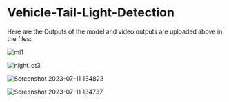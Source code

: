 # Vehicle-Tail-Light-Detection

Here are the Outputs of the model and video outputs are uploaded above in the files:

![ml1](https://github.com/V1127/Vehicle-Tail-Light-Detection/assets/111186746/f66a2e29-87d6-4b02-9aef-33864601f585)

![night_ot3](https://github.com/V1127/Vehicle-Tail-Light-Detection/assets/111186746/ff82f226-5c05-434a-99be-40ec3b144ae6)

![Screenshot 2023-07-11 134823](https://github.com/V1127/Vehicle-Tail-Light-Detection/assets/111186746/57931468-c12a-4738-9645-ce7287008b52)

![Screenshot 2023-07-11 134737](https://github.com/V1127/Vehicle-Tail-Light-Detection/assets/111186746/4ecac9f8-77af-4460-9256-09ae5399c6b0)
